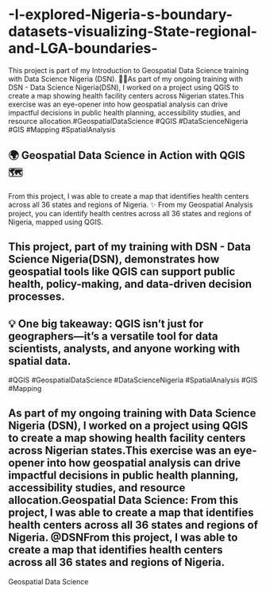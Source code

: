 # -I-explored-Nigeria-s-boundary-datasets-visualizing-State-regional-and-LGA-boundaries-
This project is part of my Introduction to Geospatial Data Science training with Data Science Nigeria (DSN).
👩‍💻As part of my ongoing training with DSN - Data Science Nigeria(DSN), I worked on a project using QGIS to create a map showing health facility centers across Nigerian states.This exercise was an eye-opener into how geospatial analysis can drive impactful decisions in public health planning, accessibility studies, and resource allocation.#GeospatialDataScience #QGIS #DataScienceNigeria #GIS #Mapping #SpatialAnalysis

## 🌍 Geospatial Data Science in Action with QGIS 🗺️
From this project, I was able to create a map that identifies health centers across all 36 states and regions of Nigeria. ✨ From my Geospatial Analysis project, you can identify health centres across all 36 states and regions of Nigeria, mapped using QGIS.

## This project, part of my training with DSN - Data Science Nigeria(DSN), demonstrates how geospatial tools like QGIS can support public health, policy-making, and data-driven decision processes.
## 💡 One big takeaway: QGIS isn’t just for geographers—it’s a versatile tool for data scientists, analysts, and anyone working with spatial data.
#QGIS #GeospatialDataScience #DataScienceNigeria #SpatialAnalysis #GIS #Mapping

## As part of my ongoing training with Data Science Nigeria (DSN), I worked on a project using QGIS to create a map showing health facility centers across Nigerian states.This exercise was an eye-opener into how geospatial analysis can drive impactful decisions in public health planning, accessibility studies, and resource allocation.Geospatial Data Science: From this project, I was able to create a map that identifies health centers across all 36 states and regions of Nigeria. @DSNFrom this project, I was able to create a map that identifies health centers across all 36 states and regions of Nigeria.

Geospatial Data Science
